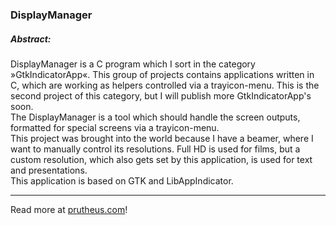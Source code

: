 ### DisplayManager

##### Abstract:
DisplayManager is a C program which I sort in the category »GtkIndicatorApp«. This group of projects contains applications written in C, which are working as helpers controlled via a trayicon-menu. This is the second project of this category, but I will publish more GtkIndicatorApp's soon. <br />
The DisplayManager is a tool which should handle the screen outputs, formatted for special screens via a trayicon-menu. <br />
This project was brought into the world because I have a beamer, where I want to manually control its resolutions. Full HD is used for films, but a custom resolution, which also gets set by this application, is used for text and presentations. <br />
This application is based on GTK and LibAppIndicator.

---

Read more at [prutheus.com]!

[prutheus.com]: http://prutheus.com/posts/2017-04-22-GtkIndicatorApp%3A%20DisplayManager.html